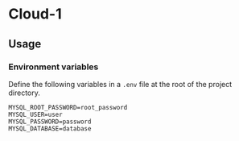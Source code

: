 # Cloud-1

## Usage

### Environment variables

Define the following variables in a `.env` file at the root of the project directory.

```
MYSQL_ROOT_PASSWORD=root_password
MYSQL_USER=user
MYSQL_PASSWORD=password
MYSQL_DATABASE=database
```
